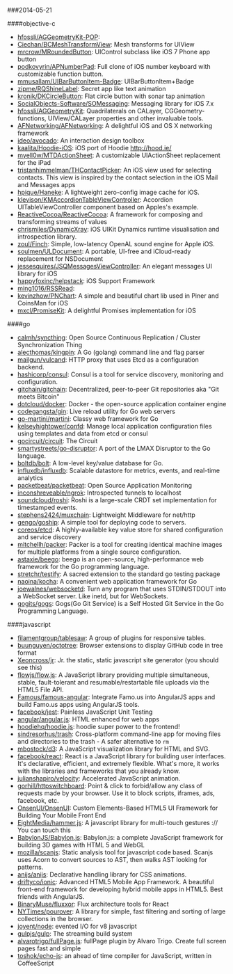 ###2014-05-21

####objective-c
* [hfossli/AGGeometryKit-POP](https://github.com/hfossli/AGGeometryKit-POP): 
* [Ciechan/BCMeshTransformView](https://github.com/Ciechan/BCMeshTransformView): Mesh transforms for UIView
* [mrcrow/MRoundedButton](https://github.com/mrcrow/MRoundedButton): UIControl subclass like iOS 7 Phone app button
* [podkovyrin/APNumberPad](https://github.com/podkovyrin/APNumberPad): Full clone of iOS number keyboard with customizable function button.
* [mmusallam/UIBarButtonItem-Badge](https://github.com/mmusallam/UIBarButtonItem-Badge): UIBarButtonItem+Badge
* [zipme/RQShineLabel](https://github.com/zipme/RQShineLabel): Secret app like text animation
* [kronik/DKCircleButton](https://github.com/kronik/DKCircleButton): Flat circle button with sonar tap animation
* [SocialObjects-Software/SOMessaging](https://github.com/SocialObjects-Software/SOMessaging): Messaging library for iOS 7.x
* [hfossli/AGGeometryKit](https://github.com/hfossli/AGGeometryKit): Quadrilaterals on CALayer, CGGeometry-functions, UIView/CALayer properties and other invaluable tools.
* [AFNetworking/AFNetworking](https://github.com/AFNetworking/AFNetworking): A delightful iOS and OS X networking framework
* [ideo/avocado](https://github.com/ideo/avocado): An interaction design toolbox
* [kaalita/Hoodie-iOS](https://github.com/kaalita/Hoodie-iOS): iOS port of Hoodie http://hood.ie/
* [myell0w/MTDActionSheet](https://github.com/myell0w/MTDActionSheet): A customizable UIActionSheet replacement for the iPad
* [tristanhimmelman/THContactPicker](https://github.com/tristanhimmelman/THContactPicker): An iOS view used for selecting contacts. This view is inspired by the contact selection in the iOS Mail and Messages apps
* [hpique/Haneke](https://github.com/hpique/Haneke): A lightweight zero-config image cache for iOS.
* [klevison/KMAccordionTableViewController](https://github.com/klevison/KMAccordionTableViewController): Accordion UITableViewController component based on Apples's example.
* [ReactiveCocoa/ReactiveCocoa](https://github.com/ReactiveCocoa/ReactiveCocoa): A framework for composing and transforming streams of values
* [chrismiles/DynamicXray](https://github.com/chrismiles/DynamicXray): iOS UIKit Dynamics runtime visualisation and introspection library.
* [zoul/Finch](https://github.com/zoul/Finch): Simple, low-latency OpenAL sound engine for Apple iOS.
* [soulmen/ULDocument](https://github.com/soulmen/ULDocument): A portable, UI-free and iCloud-ready replacement for NSDocument
* [jessesquires/JSQMessagesViewController](https://github.com/jessesquires/JSQMessagesViewController): An elegant messages UI library for iOS
* [happyfoxinc/helpstack](https://github.com/happyfoxinc/helpstack): iOS Support Framework
* [ming1016/RSSRead](https://github.com/ming1016/RSSRead): 
* [kevinzhow/PNChart](https://github.com/kevinzhow/PNChart): A simple and beautiful chart lib used in Piner and CoinsMan for iOS
* [mxcl/PromiseKit](https://github.com/mxcl/PromiseKit): A delightful Promises implementation for iOS

####go
* [calmh/syncthing](https://github.com/calmh/syncthing): Open Source Continuous Replication / Cluster Synchronization Thing
* [alecthomas/kingpin](https://github.com/alecthomas/kingpin): A Go (golang) command line and flag parser
* [mailgun/vulcand](https://github.com/mailgun/vulcand): HTTP proxy that uses Etcd as a configuration backend.
* [hashicorp/consul](https://github.com/hashicorp/consul): Consul is a tool for service discovery, monitoring and configuration.
* [gitchain/gitchain](https://github.com/gitchain/gitchain): Decentralized, peer-to-peer Git repositories aka "Git meets Bitcoin"
* [dotcloud/docker](https://github.com/dotcloud/docker): Docker - the open-source application container engine
* [codegangsta/gin](https://github.com/codegangsta/gin): Live reload utility for Go web servers
* [go-martini/martini](https://github.com/go-martini/martini): Classy web framework for Go
* [kelseyhightower/confd](https://github.com/kelseyhightower/confd): Manage local application configuration files using templates and data from etcd or consul
* [gocircuit/circuit](https://github.com/gocircuit/circuit): The Circuit
* [smartystreets/go-disruptor](https://github.com/smartystreets/go-disruptor): A port of the LMAX Disruptor to the Go language.
* [boltdb/bolt](https://github.com/boltdb/bolt): A low-level key/value database for Go.
* [influxdb/influxdb](https://github.com/influxdb/influxdb): Scalable datastore for metrics, events, and real-time analytics
* [packetbeat/packetbeat](https://github.com/packetbeat/packetbeat): Open Source Application Monitoring
* [inconshreveable/ngrok](https://github.com/inconshreveable/ngrok): Introspected tunnels to localhost
* [soundcloud/roshi](https://github.com/soundcloud/roshi): Roshi is a large-scale CRDT set implementation for timestamped events.
* [stephens2424/muxchain](https://github.com/stephens2424/muxchain): Lightweight Middleware for net/http
* [gengo/goship](https://github.com/gengo/goship): A simple tool for deploying code to servers.
* [coreos/etcd](https://github.com/coreos/etcd): A highly-available key value store for shared configuration and service discovery
* [mitchellh/packer](https://github.com/mitchellh/packer): Packer is a tool for creating identical machine images for multiple platforms from a single source configuration.
* [astaxie/beego](https://github.com/astaxie/beego): beego is an open-source, high-performance web framework for the Go programming language.
* [stretchr/testify](https://github.com/stretchr/testify): A sacred extension to the standard go testing package
* [naoina/kocha](https://github.com/naoina/kocha): A convenient web application framework for Go
* [joewalnes/websocketd](https://github.com/joewalnes/websocketd): Turn any program that uses STDIN/STDOUT into a WebSocket server. Like inetd, but for WebSockets. 
* [gogits/gogs](https://github.com/gogits/gogs): Gogs(Go Git Service) is a Self Hosted Git Service in the Go Programming Language.

####javascript
* [filamentgroup/tablesaw](https://github.com/filamentgroup/tablesaw): A group of plugins for responsive tables.
* [buunguyen/octotree](https://github.com/buunguyen/octotree): Browser extensions to display GitHub code in tree format
* [Xeoncross/jr](https://github.com/Xeoncross/jr): Jr. the static, static javascript site generator (you should see this)
* [flowjs/flow.js](https://github.com/flowjs/flow.js): A JavaScript library providing multiple simultaneous, stable, fault-tolerant and resumable/restartable file uploads via the HTML5 File API.
* [Famous/famous-angular](https://github.com/Famous/famous-angular): Integrate Famo.us into AngularJS apps and build Famo.us apps using AngularJS tools.
* [facebook/jest](https://github.com/facebook/jest): Painless JavaScript Unit Testing
* [angular/angular.js](https://github.com/angular/angular.js): HTML enhanced for web apps
* [hoodiehq/hoodie.js](https://github.com/hoodiehq/hoodie.js): hoodie super power to the frontend!
* [sindresorhus/trash](https://github.com/sindresorhus/trash): Cross-platform command-line app for moving files and directories to the trash - A safer alternative to `rm`
* [mbostock/d3](https://github.com/mbostock/d3): A JavaScript visualization library for HTML and SVG.
* [facebook/react](https://github.com/facebook/react): React is a JavaScript library for building user interfaces. It's declarative, efficient, and extremely flexible. What's more, it works with the libraries and frameworks that you already know.
* [julianshapiro/velocity](https://github.com/julianshapiro/velocity): Accelerated JavaScript animation.
* [gorhill/httpswitchboard](https://github.com/gorhill/httpswitchboard): Point & click to forbid/allow any class of requests made by your browser. Use it to block scripts, iframes, ads, facebook, etc.
* [OnsenUI/OnsenUI](https://github.com/OnsenUI/OnsenUI): Custom Elements-Based HTML5 UI Framework for Building Your Mobile Front End
* [EightMedia/hammer.js](https://github.com/EightMedia/hammer.js): A javascript library for multi-touch gestures :// You can touch this
* [BabylonJS/Babylon.js](https://github.com/BabylonJS/Babylon.js): Babylon.js: a complete JavaScript framework for building 3D games with HTML 5 and WebGL
* [mozilla/scanjs](https://github.com/mozilla/scanjs): Static analysis tool for javascript code based. Scanjs uses Acorn to convert sources to AST, then walks AST looking for patterns.
* [anijs/anijs](https://github.com/anijs/anijs): Declarative handling library for CSS animations.
* [driftyco/ionic](https://github.com/driftyco/ionic): Advanced HTML5 Mobile App Framework. A beautiful front-end framework for developing hybrid mobile apps in HTML5. Best friends with AngularJS.
* [BinaryMuse/fluxxor](https://github.com/BinaryMuse/fluxxor): Flux architecture tools for React
* [NYTimes/pourover](https://github.com/NYTimes/pourover): A library for simple, fast filtering and sorting of large collections in the browser. 
* [joyent/node](https://github.com/joyent/node): evented I/O for v8 javascript
* [gulpjs/gulp](https://github.com/gulpjs/gulp): The streaming build system
* [alvarotrigo/fullPage.js](https://github.com/alvarotrigo/fullPage.js): fullPage plugin by Alvaro Trigo. Create full screen pages fast and simple
* [toshok/echo-js](https://github.com/toshok/echo-js): an ahead of time compiler for JavaScript, written in CoffeeScript
